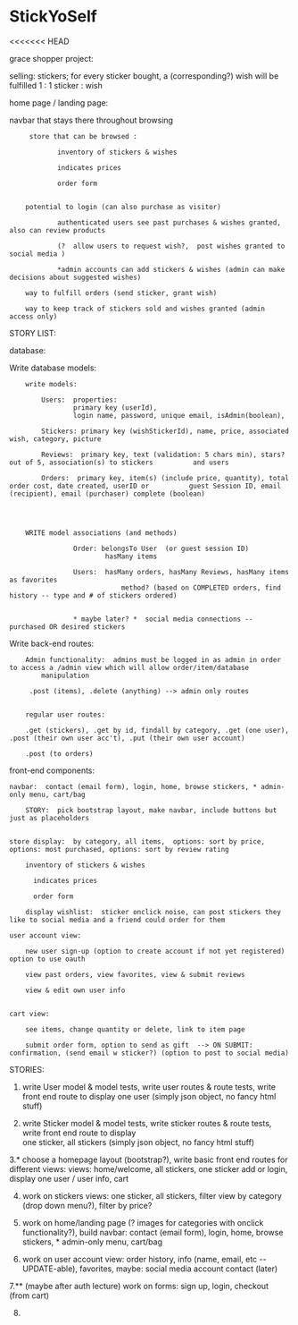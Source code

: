# StickYoSelf
<<<<<<< HEAD


 grace shopper project:


 selling: stickers; for every sticker bought, a (corresponding?) wish will be fulfilled  1 : 1 sticker : wish 

home page / landing page:  

navbar that stays there throughout browsing 

		 store that can be browsed : 

		 		inventory of stickers & wishes

		 		indicates prices

		 		order form


		potential to login (can also purchase as visitor)

				authenticated users see past purchases & wishes granted, also can review products

				(?  allow users to request wish?,  post wishes granted to social media )

				*admin accounts can add stickers & wishes (admin can make decisions about suggested wishes)

		way to fulfill orders (send sticker, grant wish)

		way to keep track of stickers sold and wishes granted (admin access only)






STORY   LIST:  



database:


Write database models:  
			
		write models: 

			Users:  properties:
					primary key (userId),
					login name, password, unique email, isAdmin(boolean),

			Stickers: primary key (wishStickerId), name, price, associated wish, category, picture 

			Reviews:  primary key, text (validation: 5 chars min), stars? out of 5, association(s) to stickers 			and users

			Orders:  primary key, item(s) (include price, quantity), total order cost, date created, userID or 			guest Session ID, email (recipient), email (purchaser) complete (boolean)




		WRITE model associations (and methods)

					Order: belongsTo User  (or guest session ID)
							hasMany items

					Users:  hasMany orders, hasMany Reviews, hasMany items as favorites
								method? (based on COMPLETED orders, find history -- type and # of stickers ordered)


					* maybe later? *  social media connections -- purchased OR desired stickers 



Write back-end routes:  




		Admin functionality:  admins must be logged in as admin in order to access a /admin view which will allow order/item/database 
			manipulation 

		 .post (items), .delete (anything) --> admin only routes


		regular user routes: 

		.get (stickers), .get by id, findall by category, .get (one user), .post (their own user acc't), .put (their own user account)

		.post (to orders)





front-end components:

	

	navbar:  contact (email form), login, home, browse stickers, * admin-only menu, cart/bag

		STORY:  pick bootstrap layout, make navbar, include buttons but just as placeholders


	store display:  by category, all items,  options: sort by price, options: most purchased, options: sort by review rating

		inventory of stickers & wishes

		  indicates prices

		  order form

		display wishlist:  sticker onclick noise, can post stickers they like to social media and a friend could order for them

	user account view: 

		new user sign-up (option to create account if not yet registered) option to use oauth

		view past orders, view favorites, view & submit reviews

		view & edit own user info


	cart view:

		see items, change quantity or delete, link to item page

		submit order form, option to send as gift  --> ON SUBMIT:  confirmation, (send email w sticker?) (option to post to social media) 



STORIES:


 1.  write User model & model tests, write user routes & route tests, write front end route to display one user
 				(simply json object, no fancy html stuff)

 2.  write Sticker model & model tests, write sticker routes & route tests, write front end route to display 	
 				one sticker, all stickers (simply json object, no fancy html stuff)

 3.*  choose a homepage layout (bootstrap?), write basic front end routes for different views:
 					views:  home/welcome, 
 							all stickers, one sticker
 							add or login,
 							display one user / user info,
 							cart

 4. work on stickers views:  one sticker, all stickers, filter view by category (drop down menu?),
 								filter by price?  

 5. work on home/landing page (? images for categories with onclick functionality?), build navbar:
 								contact (email form), login, home, browse stickers, * admin-only menu, cart/bag

 6. work on user account view:  order history, info (name, email, etc -- UPDATE-able), favorites, 
 								maybe: social media account contact (later)

7.** (maybe after auth lecture)  work on forms:  sign up, login, checkout (from cart)

8.  






